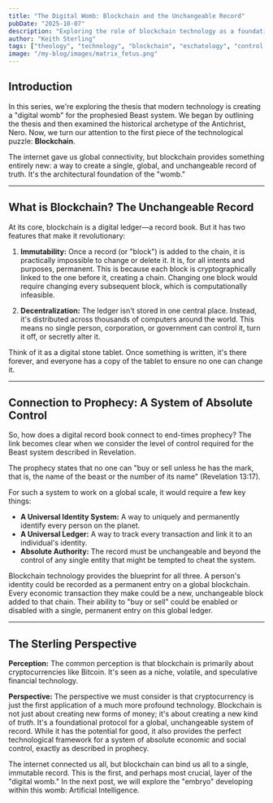 ```yaml
---
title: "The Digital Womb: Blockchain and the Unchangeable Record"
pubDate: "2025-10-07"
description: "Exploring the role of blockchain technology as a foundational layer in the 'digital womb' thesis, creating a permanent and unchangeable system of record."
author: "Keith Sterling"
tags: ["theology", "technology", "blockchain", "eschatology", "control systems"]
image: "/my-blog/images/matrix_fetus.png"
---
```


## Introduction

In this series, we're exploring the thesis that modern technology is creating a "digital womb" for the prophesied Beast system. We began by outlining the thesis and then examined the historical archetype of the Antichrist, Nero. Now, we turn our attention to the first piece of the technological puzzle: **Blockchain**.

The internet gave us global connectivity, but blockchain provides something entirely new: a way to create a single, global, and unchangeable record of truth. It's the architectural foundation of the "womb."

---

## What is Blockchain? The Unchangeable Record

At its core, blockchain is a digital ledger—a record book. But it has two features that make it revolutionary:

1.  **Immutability:** Once a record (or "block") is added to the chain, it is practically impossible to change or delete it. It is, for all intents and purposes, permanent. This is because each block is cryptographically linked to the one before it, creating a chain. Changing one block would require changing every subsequent block, which is computationally infeasible.

2.  **Decentralization:** The ledger isn't stored in one central place. Instead, it's distributed across thousands of computers around the world. This means no single person, corporation, or government can control it, turn it off, or secretly alter it.

Think of it as a digital stone tablet. Once something is written, it's there forever, and everyone has a copy of the tablet to ensure no one can change it.

---

## Connection to Prophecy: A System of Absolute Control

So, how does a digital record book connect to end-times prophecy? The link becomes clear when we consider the level of control required for the Beast system described in Revelation.

The prophecy states that no one can "buy or sell unless he has the mark, that is, the name of the beast or the number of its name" (Revelation 13:17).

For such a system to work on a global scale, it would require a few key things:

*   **A Universal Identity System:** A way to uniquely and permanently identify every person on the planet.
*   **A Universal Ledger:** A way to track every transaction and link it to an individual's identity.
*   **Absolute Authority:** The record must be unchangeable and beyond the control of any single entity that might be tempted to cheat the system.

Blockchain technology provides the blueprint for all three. A person's identity could be recorded as a permanent entry on a global blockchain. Every economic transaction they make could be a new, unchangeable block added to that chain. Their ability to "buy or sell" could be enabled or disabled with a single, permanent entry on this global ledger.

---

## The Sterling Perspective

**Perception:** The common perception is that blockchain is primarily about cryptocurrencies like Bitcoin. It's seen as a niche, volatile, and speculative financial technology.

**Perspective:** The perspective we must consider is that cryptocurrency is just the first application of a much more profound technology. Blockchain is not just about creating new forms of money; it's about creating a new kind of *truth*. It's a foundational protocol for a global, unchangeable system of record. While it has the potential for good, it also provides the perfect technological framework for a system of absolute economic and social control, exactly as described in prophecy.

The internet connected us all, but blockchain can bind us all to a single, immutable record. This is the first, and perhaps most crucial, layer of the "digital womb." In the next post, we will explore the "embryo" developing within this womb: Artificial Intelligence.
